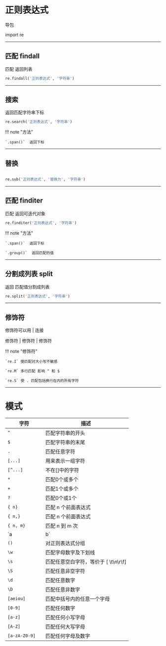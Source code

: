 # 正则表达式

导包

import re

---

## 匹配 findall

匹配 返回列表

```python
re.findall('正则表达式', '字符串')
```

---

## 搜索


返回匹配字符串下标


```python
re.search('正则表达式', '字符串')
```

!!! note "方法"

    `.span()`  返回下标

---

## 替换

```python

re.sub('正则表达式', '替换为', '字符串')

```

---

## 匹配 finditer

匹配 返回可迭代对象

```python
re.finditer('正则表达式', '字符串')
```

!!! note "方法"

    `.span()`  返回下标

    `.group()`  返回匹配的值


---

## 分割成列表 split

返回 匹配值分割成列表


```python
re.split('正则表达式', '字符串')
```


---

## 修饰符


修饰符可以用 | 连接  

修饰符 | 修饰符 | 修饰符

!!! note "修饰符"

    `re.I` 使匹配对大小写不敏感

    `re.M` 多行匹配 影响 ^ 和 $

    `re.S` 使 . 匹配包括换行在内的所有字符

    
---
# 模式


| 字符             | 描述                       |
|----------------|--------------------------|
| `^`            | 匹配字符串的开头                 |
| `$`            | 匹配字符串的末尾                 |
| `.`            | 匹配任意字符                   |
| `[...]`        | 用来表示一组字符                 |
| `[^...]`       | 不在[]中的字符                 |
| `*`            | 匹配0个或多个                  |
| `+`            | 匹配1个或多个                  |
| `?`            | 匹配0个或1个                  |
| `{ n}`         | 匹配 n 个前面表达式              |
| `{ n,}`        | 匹配 n 个前面表达式              |
| `{ n, m}`      | 	匹配 n 到 m 次              |
| `a             | b`                       | 匹配a或b |
| `()`           | 对正则表达式分组                 |
| `\w`           | 匹配字母数字及下划线               |
| `\s`           | 匹配任意空白字符，等价于 [ \t\n\r\f] |
| `\S`           | 匹配任意非空字符                 |
| `\d`           | 匹配任意数字                   |
| `\D`           | 匹配任意非数字                  |
| `[aeiou]`      | 	匹配中括号内的任意一个字母           |
| `[0-9]`        | 		匹配任何数字                 |
| `[a-z]`        | 	匹配任何小写字母                |
| `[A-Z]`        | 	匹配任何大写字母                |
| `[a-zA-Z0-9]	` | 	匹配任何字母及数字               |




